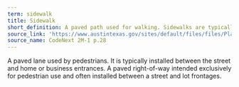 ```yaml
---
term: sidewalk
title: Sidewalk
short_definition: A paved path used for walking. Sidewalks are typically built between the street and a home or business entrance.
source_link: 'https://www.austintexas.gov/sites/default/files/files/Planning/CodeNEXT/ALDC_PRD_23_LandDevelopmentCode_Combined_2017_0130_web.pdf'
source_name: CodeNext 2M-1 p.28
---
```



A paved lane used by pedestrians. It is typically installed between the street and home or business entrances. A paved right-of-way intended exclusively for pedestrian use and often installed between a street and lot frontages.